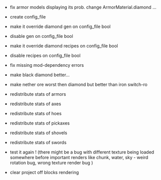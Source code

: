 - fix armor models displaying its prob. change ArmorMaterial.diamond ...

- create config_file
- make it override diamond gen on config_file bool
- disable gen on config_file bool
- make it override diamond recipes on config_file bool
- disable recipes on config_file bool

- fix missing mod-dependency errors

- make black diamond better...
- make nether ore worst then diamond but better than iron switch-ro

- redistribute stats of armors
- redistribute stats of axes
- redistribute stats of hoes
- redistribute stats of pickaxes
- redistribute stats of shovels
- redistribute stats of swords

- test it again ! (there might be a bug with different texture being loaded somewhere before important renders 
like chunk, water, sky - weird rotation bug, wrong texture render bug )

- clear project off blocks rendering